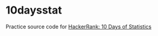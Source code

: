 # 10daysstat

Practice source code for [HackerRank: 10 Days of Statistics](https://www.hackerrank.com/domains/tutorials/10-days-of-statistics)
